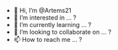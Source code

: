 - 👋 Hi, I’m @Artems21
- 👀 I’m interested in ... ? 
- 🌱 I’m currently learning ... ? 
- 💞️ I’m looking to collaborate on ... ? 
- 📫 How to reach me ... ? 
